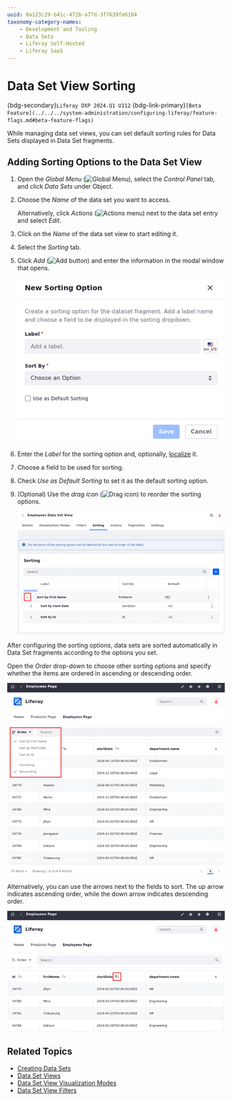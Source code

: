 ```yaml
---
uuid: 0a123c29-b41c-472b-a77d-3f7639fe6104
taxonomy-category-names:
    - Development and Tooling
    - Data Sets
    - Liferay Self-Hosted
    - Liferay SaaS
---
```


# Data Set View Sorting

{bdg-secondary}`Liferay DXP 2024.Q1 U112`
{bdg-link-primary}`[Beta Feature](../../../system-administration/configuring-liferay/feature-flags.md#beta-feature-flags)`

While managing data set views, you can set default sorting rules for Data Sets displayed in Data Set fragments.

## Adding Sorting Options to the Data Set View

1. Open the *Global Menu* (![Global Menu](../../../images/icon-applications-menu.png)), select the *Control Panel* tab, and click *Data Sets* under Object.

1. Choose the *Name* of the data set you want to access.

   Alternatively, click *Actions* (![Actions menu](../../../images/icon-actions.png)) next to the data set entry and select *Edit*.

1. Click on the *Name* of the data set view to start editing it.

1. Select the *Sorting* tab.

1. Click *Add* (![Add button](../../../images/icon-add.png)) and enter the information in the modal window that opens.

   ![Add a sorting option to the data set view.](./data-set-view-sorting/images/01.png)

1. Enter the *Label* for the sorting option and, optionally, [localize](./data-set-view-visualization-modes.md#editing-and-localizing-labels) it.

1. Choose a field to be used for sorting.

1. Check *Use as Default Sorting* to set it as the default sorting option.

1. (Optional) Use the *drag icon* (![Drag icon](../../../images/icon-drag.png)) to reorder the sorting options.

   ![Use the drag icon to reorder the sorting options.](./data-set-view-sorting/images/02.png)

After configuring the sorting options, data sets are sorted automatically in Data Set fragments according to the options you set.

Open the *Order* drop-down to choose other sorting options and specify whether the items are ordered in ascending or descending order.

![The Order drop-down appears at the top of your Data Set fragment.](./data-set-view-sorting/images/03.png)

Alternatively, you can use the arrows next to the fields to sort. The up arrow indicates ascending order, while the down arrow indicates descending order.

![Use the arrows next to the fields to sort entries.](./data-set-view-sorting/images/04.png)


## Related Topics

- [Creating Data Sets](../creating-data-sets.md)
- [Data Set Views](../data-set-views.md)
- [Data Set View Visualization Modes](./data-set-view-visualization-modes.md)
- [Data Set View Filters](./data-set-view-filters.md)

